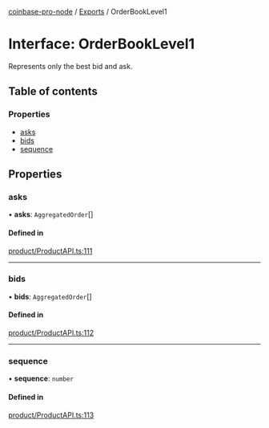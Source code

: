 [coinbase-pro-node](../README.md) / [Exports](../modules.md) / OrderBookLevel1

# Interface: OrderBookLevel1

Represents only the best bid and ask.

## Table of contents

### Properties

- [asks](OrderBookLevel1.md#asks)
- [bids](OrderBookLevel1.md#bids)
- [sequence](OrderBookLevel1.md#sequence)

## Properties

### asks

• **asks**: `AggregatedOrder`[]

#### Defined in

[product/ProductAPI.ts:111](https://github.com/bennycode/coinbase-pro-node/blob/15253ed/src/product/ProductAPI.ts#L111)

---

### bids

• **bids**: `AggregatedOrder`[]

#### Defined in

[product/ProductAPI.ts:112](https://github.com/bennycode/coinbase-pro-node/blob/15253ed/src/product/ProductAPI.ts#L112)

---

### sequence

• **sequence**: `number`

#### Defined in

[product/ProductAPI.ts:113](https://github.com/bennycode/coinbase-pro-node/blob/15253ed/src/product/ProductAPI.ts#L113)
